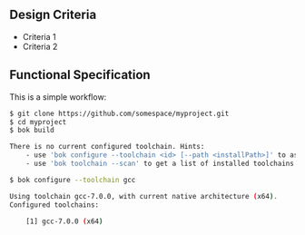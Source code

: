 Design Criteria
---

* Criteria 1
* Criteria 2


Functional Specification
---

This is a simple workflow:

```bash
$ git clone https://github.com/somespace/myproject.git
$ cd myproject 
$ bok build

There is no current configured toolchain. Hints:
    - use 'bok configure --toolchain <id> [--path <installPath>]' to associate the current project with a certain toolchain.
    - use 'bok toolchain --scan' to get a list of installed toolchains

$ bok configure --toolchain gcc

Using toolchain gcc-7.0.0, with current native architecture (x64).
Configured toolchains:

    [1] gcc-7.0.0 (x64)

```
